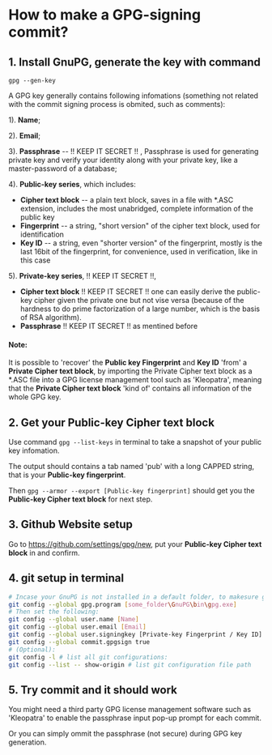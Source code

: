 # How to make a GPG-signing commit?

## 1. Install GnuPG, generate the key with command
`gpg --gen-key`

A GPG key generally contains following infomations (something not related with the commit signing process is obmited, such as comments):

1). **Name**;

2). **Email**;

3). **Passphrase** -- !! KEEP IT SECRET !! , Passphrase is used for generating private key and verify your identity along with your private key, like a master-password of a database;

4). **Public-key series**, which includes:
- **Cipher text block** -- a plain text block, saves in a file with *.ASC extension, includes the most unabridged, complete information of the public key
- **Fingerprint** -- a string, "short version" of the cipher text block, used for identification
- **Key ID** -- a string, even "shorter version" of the fingerprint, mostly is the last 16bit of the fingerprint, for convenience, used in verification, like in this case

5). **Private-key series**, !! KEEP IT SECRET !!, 
- **Cipher text block** !! KEEP IT SECRET !! one can easily derive the public-key cipher given the private one but not vise versa (because of the hardness to do prime factorization of a large number, which is the basis of RSA algorithm).
- **Passphrase** !! KEEP IT SECRET !! as mentined before

#### Note:
It is possible to 'recover' the **Public key Fingerprint** and **Key ID** 'from' a **Private Cipher text block**, by importing the Private Cipher text block as a *.ASC file into a GPG license management tool such as 'Kleopatra', meaning that the **Private Cipher text block** 'kind of' contains all information of the whole GPG key. 

## 2. Get your Public-key Cipher text block
Use command `gpg --list-keys` in terminal to take a snapshot of your public key infomation.

The output should contains a tab named 'pub' with a long CAPPED string, that is your **Public-key fingerprint**.

Then `gpg --armor --export [Public-key fingerprint]` should get you the **Public-key Cipher text block** for next step.

## 3. Github Website setup
Go to https://github.com/settings/gpg/new, put your **Public-key Cipher text block** in and confirm.

## 4. git setup in terminal
``` sh
# Incase your GnuPG is not installed in a default folder, to makesure git can found the gpg executive, you need to set before use:
git config --global gpg.program [some_folder\GnuPG\bin\gpg.exe]
# Then set the following:
git config --global user.name [Name]
git config --global user.email [Email]
git config --global user.signingkey [Private-key Fingerprint / Key ID]
git config --global commit.gpgsign true
# (Optional):
git config -l # list all git configurations:
git config --list -- show-origin # list git configuration file path
```
## 5. Try commit and it should work
You might need a third party GPG license management software such as 'Kleopatra' to enable the passphrase input pop-up prompt for each commit.

Or you can simply ommit the passphrase (not secure) during GPG key generation.